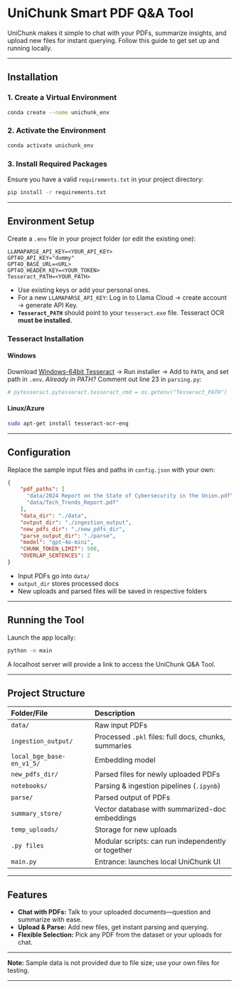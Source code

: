 # UniChunk Smart PDF Q\&A Tool

UniChunk makes it simple to chat with your PDFs, summarize insights, and upload new files for instant querying. Follow this guide to get set up and running locally.

***

## Installation

### 1. Create a Virtual Environment

```bash
conda create --name unichunk_env
```


### 2. Activate the Environment

```bash
conda activate unichunk_env
```


### 3. Install Required Packages

Ensure you have a valid `requirements.txt` in your project directory:

```bash
pip install -r requirements.txt
```


***

## Environment Setup

Create a `.env` file in your project folder (or edit the existing one):

```env
LLAMAPARSE_API_KEY=<YOUR_API_KEY>
GPT4O_API_KEY="dummy"
GPT4O_BASE_URL=<URL>
GPT4O_HEADER_KEY=<YOUR_TOKEN>
Tesseract_PATH=<YOUR_PATH>
```

- Use existing keys or add your personal ones.
- For a new `LLAMAPARSE_API_KEY`:
Log in to Llama Cloud → create account → generate API Key.
- **`Tesseract_PATH`** should point to your `tesseract.exe` file.
Tesseract OCR **must be installed.**


### Tesseract Installation

#### Windows

Download [Windows-64bit Tesseract](https://github.com/UB-Mannheim/tesseract/wiki) → Run installer → Add to `PATH`, and set path in `.env`.
*Already in PATH?*
Comment out line 23 in `parsing.py`:

```python
# pytesseract.pytesseract.tesseract_cmd = os.getenv("Tesseract_PATH")
```


#### Linux/Azure

```bash
sudo apt-get install tesseract-ocr-eng
```


***

## Configuration

Replace the sample input files and paths in `config.json` with your own:

```json
{
    "pdf_paths": [
      "data/2024 Report on the State of Cybersecurity in the Union.pdf",
      "data/Tech_Trends_Report.pdf"
    ],
    "data_dir": "./data",
    "output_dir": "./ingestion_output",
    "new_pdfs_dir": "./new_pdfs_dir",
    "parse_output_dir": "./parse",
    "model": "gpt-4o-mini",
    "CHUNK_TOKEN_LIMIT": 500,
    "OVERLAP_SENTENCES": 2
}
```

- Input PDFs go into `data/`
- `output_dir` stores processed docs
- New uploads and parsed files will be saved in respective folders

***

## Running the Tool

Launch the app locally:

```bash
python -m main
```

A localhost server will provide a link to access the UniChunk Q\&A Tool.

***

## Project Structure

| Folder/File | Description |
| :-- | :-- |
| `data/` | Raw input PDFs |
| `ingestion_output/` | Processed `.pkl` files: full docs, chunks, summaries |
| `local_bge_base-en_v1_5/` | Embedding model |
| `new_pdfs_dir/` | Parsed files for newly uploaded PDFs |
| `notebooks/` | Parsing \& ingestion pipelines (`.ipynb`) |
| `parse/` | Parsed output of PDFs |
| `summary_store/` | Vector database with summarized-doc embeddings |
| `temp_uploads/` | Storage for new uploads |
| `.py files` | Modular scripts: can run independently or together |
| `main.py` | Entrance: launches local UniChunk UI |


***

## Features

- **Chat with PDFs:** Talk to your uploaded documents—question and summarize with ease.
- **Upload \& Parse:** Add new files, get instant parsing and querying.
- **Flexible Selection:** Pick any PDF from the dataset or your uploads for chat.

***

**Note:**
Sample data is not provided due to file size; use your own files for testing.

***
